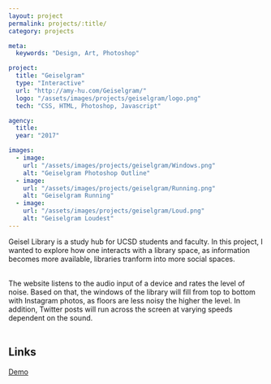 ```yaml
---
layout: project
permalink: projects/:title/
category: projects

meta:
  keywords: "Design, Art, Photoshop"

project:
  title: "Geiselgram"
  type: "Interactive"
  url: "http://amy-hu.com/Geiselgram/"
  logo: "/assets/images/projects/geiselgram/logo.png"
  tech: "CSS, HTML, Photoshop, Javascript"

agency:
  title: 
  year: "2017"

images:
  - image:
    url: "/assets/images/projects/geiselgram/Windows.png"
    alt: "Geiselgram Photoshop Outline"
  - image:
    url: "/assets/images/projects/geiselgram/Running.png"
    alt: "Geiselgram Running"
  - image:
    url: "/assets/images/projects/geiselgram/Loud.png"
    alt: "Geiselgram Loudest"
---
```

<p>Geisel Library is a study hub for UCSD students and faculty. In this project, I wanted to explore how one interacts with a library space, as information becomes more available, libraries tranform into more social spaces. <br><br>

The website listens to the audio input of a device and rates the level of noise. Based on that, the windows of the library will fill from top to bottom with Instagram photos, as floors are less noisy the higher the level. In addition, Twitter posts will run across the screen at varying speeds dependent on the sound. <br><br>
</p>

<h2>Links</h2> <p>
<a href="http://amy-hu.com/Geiselgram/">Demo</a><br>

</p>
